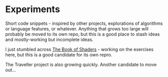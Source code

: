 # Experiments

Short code snippets - inspired by other projects, explorations of algorithms or language features, or whatever. Anything that grows too large will probably be moved to its own repo, but this is a good place to stash ideas and mostly-working but incomplete ideas.

I just stumbled across [The Book of Shaders](https://thebookofshaders.com/) - working on the exercises here, but this is a good candidate for its own repro.

The Traveller project is also growing quickly. Another candidate to move out...
